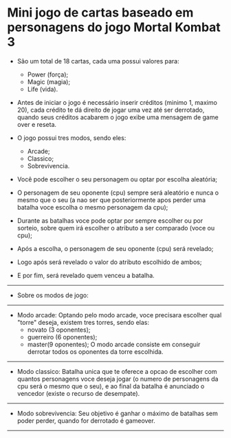 # Mini jogo de cartas baseado em personagens do jogo Mortal Kombat 3


- São um total de 18 cartas, cada uma possui valores para:
   - Power (força);
   - Magic (magia);
   - Life (vida).

- Antes de iniciar o jogo é necessário inserir créditos (minimo 1, maximo 20), cada crédito te dá direito de jogar uma vez até ser derrotado, quando seus créditos acabarem o jogo exibe uma mensagem de game over e reseta.

- O jogo possui tres modos, sendo eles:
  - Arcade;
  - Classico;
  - Sobrevivencia.

- Você pode escolher o seu personagem ou optar por escolha aleatória;

- O personagem de seu oponente (cpu) sempre será aleatório e nunca o mesmo que o seu (a nao ser que posteriormente apos perder uma batalha voce escolha o mesmo personagem da cpu);

- Durante as batalhas voce pode optar por sempre escolher ou por sorteio, sobre quem irá escolher o atributo a ser comparado (voce ou cpu);

- Após a escolha, o personagem de seu oponente (cpu) será revelado;

- Logo após será revelado o valor do atributo escolhido de ambos;

- E por fim, será revelado quem venceu a batalha.
--------------------------------------------------------
- Sobre os modos de jogo:
--------------------------------------------------------
- Modo arcade: Optando pelo modo arcade, voce precisara escolher qual "torre" deseja, existem tres torres, sendo elas:
  - novato (3 oponentes);
  - guerreiro (6 oponentes);
  - master(9 oponentes);
O modo arcade consiste em conseguir derrotar todos os oponentes da torre escolhida.
--------------------------------------------------------
- Modo classico: Batalha unica que te oferece a opcao de escolher com quantos personagens voce deseja jogar (o numero de personagens da cpu será o mesmo que o seu), e ao final da batalha é anunciado o vencedor (existe o recurso de desempate).
--------------------------------------------------------
- Modo sobrevivencia: Seu objetivo é ganhar o máximo de batalhas sem poder perder, quando for derrotado é gameover.
--------------------------------------------------------
